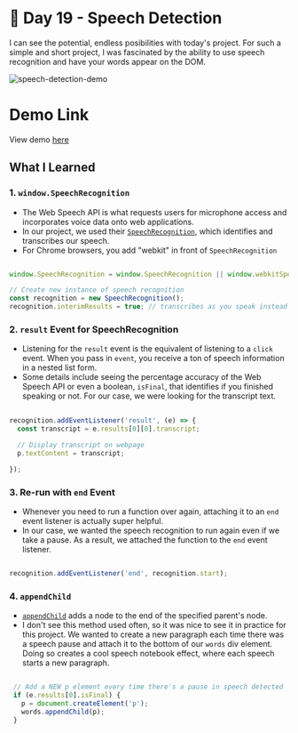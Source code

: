 # 💬 Day 19 - Speech Detection

I can see the potential, endless posibilities with today's project. For such a simple and short project, I was fascinated by the ability to use speech recognition and have your words appear on the DOM.

![speech-detection-demo](https://i.ibb.co/qjBhv3q/Screen-Shot-2021-05-07-at-6-04-34-PM.png)

# Demo Link
View demo [here](https://sandaiiyahh.github.io/JavaScript30/20-Speech%20Detection/)

## What I Learned

### 1. `window.SpeechRecognition`
 - The Web Speech API is what requests users for microphone access and incorporates voice data onto web applications. 
 - In our project, we used their [`SpeechRecognition`](https://courses.wesbos.com/account/access/5f9c820c24b5071fef484ffb/view/194128542), which identifies and transcribes our speech.
 - For Chrome browsers, you add "webkit" in front of `SpeechRecognition`

 ```javascript
 
 window.SpeechRecognition = window.SpeechRecognition || window.webkitSpeechRecognition;
 
// Create new instance of speech recognition
const recognition = new SpeechRecognition();
recognition.interimResults = true; // transcribes as you speak instead of waiting until the end

 ```

### 2. `result` Event for SpeechRecognition
 - Listening for the `result` event is the equivalent of listening to a `click` event. When you pass in `event`, you receive a ton of speech information in a nested list form. 
 - Some details include seeing the percentage accuracy of the Web Speech API or even a boolean, `isFinal`, that identifies if you finished speaking or not. For our case, we were looking for the transcript text.
 
```javascript
 
recognition.addEventListener('result', (e) => {
  const transcript = e.results[0][0].transcript;

  // Display transcript on webpage
  p.textContent = transcript;

});

 ```
 
 ### 3. Re-run with `end` Event 
  - Whenever you need to run a function over again, attaching it to an `end` event listener is actually super helpful. 
  - In our case, we wanted the speech recognition to run again even if we take a pause. As a result, we attached the function to the `end` event listener. 
  
  ```javascript
 
recognition.addEventListener('end', recognition.start);

 ```
 
  ### 4. `appendChild`
   - [`appendChild`](https://developer.mozilla.org/en-US/docs/Web/API/Node/appendChild) adds a node to the end of the specified parent's node. 
   - I don't see this method used often, so it was nice to see it in practice for this project. We wanted to create a new paragraph each time there was a speech pause and attach it to the bottom of our `words` div element. Doing so creates a cool speech notebook effect, where each speech starts a new paragraph.
   
 ```javascript
 
  // Add a NEW p element every time there's a pause in speech detected
  if (e.results[0].isFinal) {
    p = document.createElement('p');
    words.appendChild(p);
  }

 ```
 
 
 
 
